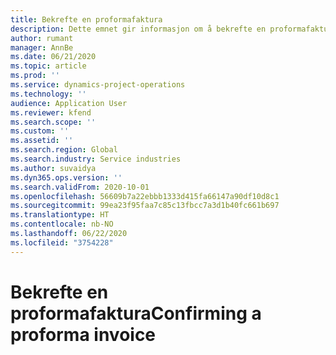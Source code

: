 ```yaml
---
title: Bekrefte en proformafaktura
description: Dette emnet gir informasjon om å bekrefte en proformafaktura.
author: rumant
manager: AnnBe
ms.date: 06/21/2020
ms.topic: article
ms.prod: ''
ms.service: dynamics-project-operations
ms.technology: ''
audience: Application User
ms.reviewer: kfend
ms.search.scope: ''
ms.custom: ''
ms.assetid: ''
ms.search.region: Global
ms.search.industry: Service industries
ms.author: suvaidya
ms.dyn365.ops.version: ''
ms.search.validFrom: 2020-10-01
ms.openlocfilehash: 56609b7a22ebbb1333d415fa66147a90df10d8c1
ms.sourcegitcommit: 99ea23f95faa7c85c13fbcc7a3d1b40fc661b697
ms.translationtype: HT
ms.contentlocale: nb-NO
ms.lasthandoff: 06/22/2020
ms.locfileid: "3754228"
---
```

# <a name="confirming-a-proforma-invoice"></a><span data-ttu-id="01162-103">Bekrefte en proformafaktura</span><span class="sxs-lookup"><span data-stu-id="01162-103">Confirming a proforma invoice</span></span>
